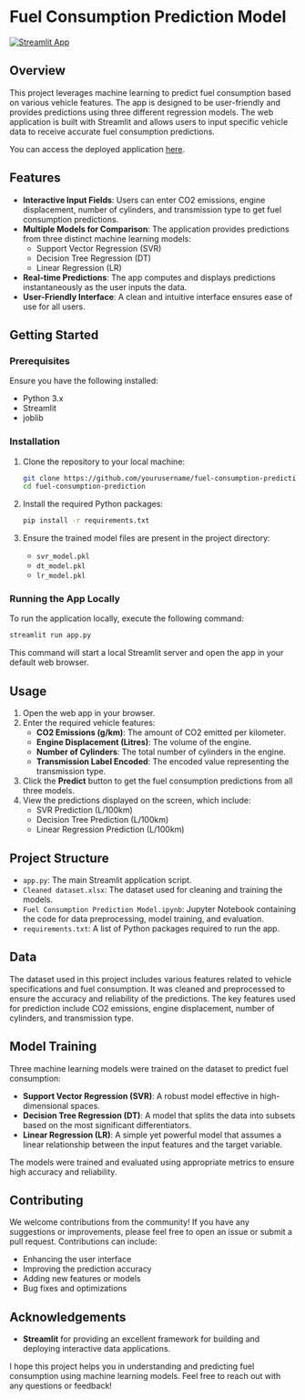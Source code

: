 # Fuel Consumption Prediction Model

[![Streamlit App](https://img.shields.io/badge/Streamlit-App-blue)](https://fuel-consumption-prediction-model.streamlit.app/)

## Overview

This project leverages machine learning to predict fuel consumption based on various vehicle features. The app is designed to be user-friendly and provides predictions using three different regression models. The web application is built with Streamlit and allows users to input specific vehicle data to receive accurate fuel consumption predictions.

You can access the deployed application [here](https://fuel-consumption-prediction-model.streamlit.app/).

## Features

- **Interactive Input Fields**: Users can enter CO2 emissions, engine displacement, number of cylinders, and transmission type to get fuel consumption predictions.
- **Multiple Models for Comparison**: The application provides predictions from three distinct machine learning models:
  - Support Vector Regression (SVR)
  - Decision Tree Regression (DT)
  - Linear Regression (LR)
- **Real-time Predictions**: The app computes and displays predictions instantaneously as the user inputs the data.
- **User-Friendly Interface**: A clean and intuitive interface ensures ease of use for all users.

## Getting Started

### Prerequisites

Ensure you have the following installed:

- Python 3.x
- Streamlit
- joblib

### Installation

1. Clone the repository to your local machine:
   ```bash
   git clone https://github.com/yourusername/fuel-consumption-prediction.git
   cd fuel-consumption-prediction
   ```

2. Install the required Python packages:
   ```bash
   pip install -r requirements.txt
   ```

3. Ensure the trained model files are present in the project directory:
   - `svr_model.pkl`
   - `dt_model.pkl`
   - `lr_model.pkl`

### Running the App Locally

To run the application locally, execute the following command:
```bash
streamlit run app.py
```

This command will start a local Streamlit server and open the app in your default web browser.

## Usage

1. Open the web app in your browser.
2. Enter the required vehicle features:
   - **CO2 Emissions (g/km)**: The amount of CO2 emitted per kilometer.
   - **Engine Displacement (Litres)**: The volume of the engine.
   - **Number of Cylinders**: The total number of cylinders in the engine.
   - **Transmission Label Encoded**: The encoded value representing the transmission type.
3. Click the **Predict** button to get the fuel consumption predictions from all three models.
4. View the predictions displayed on the screen, which include:
   - SVR Prediction (L/100km)
   - Decision Tree Prediction (L/100km)
   - Linear Regression Prediction (L/100km)

## Project Structure

- `app.py`: The main Streamlit application script.
- `Cleaned dataset.xlsx`: The dataset used for cleaning and training the models.
- `Fuel Consumption Prediction Model.ipynb`: Jupyter Notebook containing the code for data preprocessing, model training, and evaluation.
- `requirements.txt`: A list of Python packages required to run the app.

## Data

The dataset used in this project includes various features related to vehicle specifications and fuel consumption. It was cleaned and preprocessed to ensure the accuracy and reliability of the predictions. The key features used for prediction include CO2 emissions, engine displacement, number of cylinders, and transmission type.

## Model Training

Three machine learning models were trained on the dataset to predict fuel consumption:
- **Support Vector Regression (SVR)**: A robust model effective in high-dimensional spaces.
- **Decision Tree Regression (DT)**: A model that splits the data into subsets based on the most significant differentiators.
- **Linear Regression (LR)**: A simple yet powerful model that assumes a linear relationship between the input features and the target variable.

The models were trained and evaluated using appropriate metrics to ensure high accuracy and reliability.

## Contributing

We welcome contributions from the community! If you have any suggestions or improvements, please feel free to open an issue or submit a pull request. Contributions can include:
- Enhancing the user interface
- Improving the prediction accuracy
- Adding new features or models
- Bug fixes and optimizations

## Acknowledgements

- **Streamlit** for providing an excellent framework for building and deploying interactive data applications.

I hope this project helps you in understanding and predicting fuel consumption using machine learning models. Feel free to reach out with any questions or feedback!
